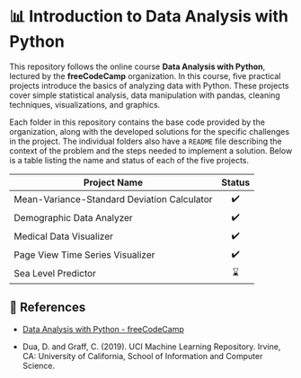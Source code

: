 # **📊 Introduction to Data Analysis with Python**

This repository follows the online course **Data Analysis with Python**, lectured by the **freeCodeCamp** organization. In this course, five practical projects introduce the basics of analyzing data with Python. These projects cover simple statistical analysis, data manipulation with pandas, cleaning techniques, visualizations, and graphics.

Each folder in this repository contains the base code provided by the organization, along with the developed solutions for the specific challenges in the project. The individual folders also have a `README` file describing the context of the problem and the steps needed to implement a solution. Below is a table listing the name and status of each of the five projects.

| Project Name | Status |
| --- | :---: |
| Mean-Variance-Standard Deviation Calculator | ✔️ |
| Demographic Data Analyzer | ✔️ |
| Medical Data Visualizer | ✔️ | 
| Page View Time Series Visualizer | ✔️ |
| Sea Level Predictor | ⌛ |


## 📃 References

- [Data Analysis with Python - freeCodeCamp](https://www.freecodecamp.org/learn/data-analysis-with-python)

- Dua, D. and Graff, C. (2019). UCI Machine Learning Repository. Irvine, CA: University of California, School of Information and Computer Science.